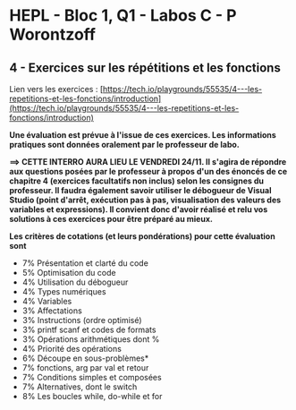 # HEPL - Bloc 1, Q1 - Labos C - P Worontzoff

## 4 - Exercices sur les répétitions et les fonctions

Lien vers les exercices : [https://tech.io/playgrounds/55535/4---les-repetitions-et-les-fonctions/introduction](https://tech.io/playgrounds/55535/4---les-repetitions-et-les-fonctions/introduction)

**Une évaluation est prévue à l'issue de ces exercices. Les informations pratiques sont données oralement par le professeur de labo.**

**==> CETTE INTERRO AURA LIEU LE VENDREDI 24/11. Il s'agira de répondre aux questions posées par le professeur à propos d'un des énoncés de ce chapitre 4 (exercices facultatifs non inclus) selon les consignes du professeur. Il faudra également savoir utiliser le débogueur de Visual Studio (point d'arrêt, exécution pas à pas, visualisation des valeurs des variables et expressions). Il convient donc d'avoir réalisé et relu vos solutions à ces exercices pour être préparé au mieux.**

**Les critères de cotations (et leurs pondérations) pour cette évaluation sont**

* 7%	Présentation et clarté du code
* 5%	Optimisation du code
* 4%	Utilisation du débogueur
* 4%	Types numériques
* 4%	Variables
* 3%	Affectations
* 3%	Instructions (ordre optimisé)
* 3%	printf scanf et codes de formats
* 3%	Opérations arithmétiques dont %
* 4%	Priorité des opérations
* 6%	Découpe en sous-problèmes* 
* 7%	fonctions, arg par val et retour
* 7%	Conditions simples et composées
* 7%	Alternatives, dont le switch
* 8%	Les boucles while, do-while et for